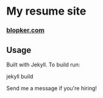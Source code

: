 My resume site
================

### [blopker.com](http://blopker.com)

Usage
-----
Built with Jekyll. To build run:

  jekyll build

Send me a message if you're hiring!
